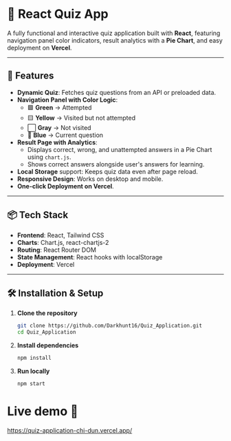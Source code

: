 # 📝 React Quiz App

A fully functional and interactive quiz application built with **React**, featuring navigation panel color indicators, result analytics with a **Pie Chart**, and easy deployment on **Vercel**.

---

## 🚀 Features

- **Dynamic Quiz**: Fetches quiz questions from an API or preloaded data.
- **Navigation Panel with Color Logic**:
  - 🟩 **Green** → Attempted  
  - 🟨 **Yellow** → Visited but not attempted  
  - ⬜ **Gray** → Not visited  
  - 🔵 **Blue** → Current question  
- **Result Page with Analytics**:
  - Displays correct, wrong, and unattempted answers in a Pie Chart using `chart.js`.
  - Shows correct answers alongside user's answers for learning.
- **Local Storage** support: Keeps quiz data even after page reload.
- **Responsive Design**: Works on desktop and mobile.
- **One-click Deployment on Vercel**.

---

## 📦 Tech Stack

- **Frontend**: React, Tailwind CSS
- **Charts**: Chart.js, react-chartjs-2
- **Routing**: React Router DOM
- **State Management**: React hooks with localStorage
- **Deployment**: Vercel

---

## 🛠️ Installation & Setup

1. **Clone the repository**
   ```bash
   git clone https://github.com/Darkhunt16/Quiz_Application.git
   cd Quiz_Application

2. **Install dependencies**
   ```bash
   npm install

3. **Run locally**
   ```bash
   npm start

# Live demo :rocket:
https://quiz-application-chi-dun.vercel.app/
